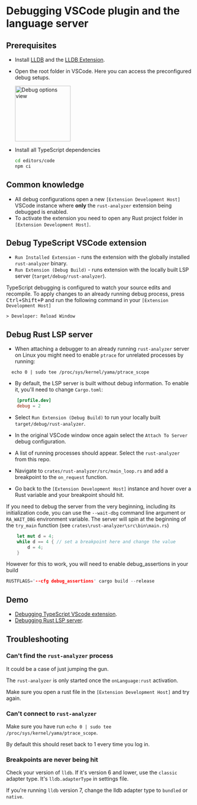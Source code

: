 # Debugging VSCode plugin and the language server

## Prerequisites

* Install [LLDB](https://lldb.llvm.org/) and the [LLDB Extension](https://marketplace.visualstudio.com/items?itemName=vadimcn.vscode-lldb).
* Open the root folder in VSCode. Here you can access the preconfigured debug setups.

  <img height=150px src="https://user-images.githubusercontent.com/36276403/74611090-92ec5380-5101-11ea-8a41-598f51f3f3e3.png" alt="Debug options view">

* Install all TypeScript dependencies

  ```bash
  cd editors/code
  npm ci
  ```

## Common knowledge

* All debug configurations open a new `[Extension Development Host]` VSCode instance
where **only** the `rust-analyzer` extension being debugged is enabled.
* To activate the extension you need to open any Rust project folder in `[Extension Development Host]`.

## Debug TypeScript VSCode extension

* `Run Installed Extension` - runs the extension with the globally installed `rust-analyzer` binary.
* `Run Extension (Debug Build)` - runs extension with the locally built LSP server (`target/debug/rust-analyzer`).

TypeScript debugging is configured to watch your source edits and recompile.
To apply changes to an already running debug process, press <kbd>Ctrl+Shift+P</kbd> and run the following command in your `[Extension Development Host]`

```
> Developer: Reload Window
```

## Debug Rust LSP server

* When attaching a debugger to an already running `rust-analyzer` server on Linux you might need to enable `ptrace` for unrelated processes by running:

```
  echo 0 | sudo tee /proc/sys/kernel/yama/ptrace_scope
```

* By default, the LSP server is built without debug information. To enable it, you'll need to change `Cargo.toml`:

```toml
    [profile.dev]
    debug = 2
```

* Select `Run Extension (Debug Build)` to run your locally built `target/debug/rust-analyzer`.

* In the original VSCode window once again select the `Attach To Server` debug configuration.

* A list of running processes should appear. Select the `rust-analyzer` from this repo.

* Navigate to `crates/rust-analyzer/src/main_loop.rs` and add a breakpoint to the `on_request` function.

* Go back to the `[Extension Development Host]` instance and hover over a Rust variable and your breakpoint should hit.

If you need to debug the server from the very beginning, including its initialization code, you can use the `--wait-dbg` command line argument or `RA_WAIT_DBG` environment variable. The server will spin at the beginning of the `try_main` function (see `crates\rust-analyzer\src\bin\main.rs`)

```rust
    let mut d = 4;
    while d == 4 { // set a breakpoint here and change the value
        d = 4;
    }
```

However for this to work, you will need to enable debug_assertions in your build

```rust
RUSTFLAGS='--cfg debug_assertions' cargo build --release
```

## Demo

* [Debugging TypeScript VScode extension](https://www.youtube.com/watch?v=T-hvpK6s4wM).
* [Debugging Rust LSP server](https://www.youtube.com/watch?v=EaNb5rg4E0M).

## Troubleshooting

### Can't find the `rust-analyzer` process

It could be a case of just jumping the gun.

The `rust-analyzer` is only started once the `onLanguage:rust` activation.

Make sure you open a rust file in the `[Extension Development Host]` and try again.

### Can't connect to `rust-analyzer`

Make sure you have run `echo 0 | sudo tee /proc/sys/kernel/yama/ptrace_scope`.

By default this should reset back to 1 every time you log in.

### Breakpoints are never being hit

Check your version of `lldb`. If it's version 6 and lower, use the `classic` adapter type.
It's `lldb.adapterType` in settings file.

If you're running `lldb` version 7, change the lldb adapter type to `bundled` or `native`.
